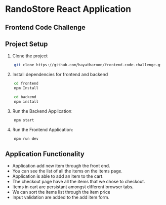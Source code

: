 
# RandoStore React Application

## Frontend Code Challenge




## Project Setup

1. Clone the project

```bash
    git clone https://github.com/hayatharoon/frontend-code-challenge.git
```
2. Install dependencies for frontend and backend
```bash
    cd frontend
    npm Install

    cd backend 
    npm install 
```
3. Run the Backend Application:
```bash
    npm start
```
4. Run the Frontend Application:
```bash
    npm run dev
```
## Application Functionality

- Application add new item through the front end.
- You can see the list of all the items on the items page.
- Application is able to add an item to the cart.
- The checkout page have all the items that we chose to checkout.
- Items in cart are persistant amongst different browser tabs.
- We can sort the items list through the item price
- Input validation are added to the add item form.
